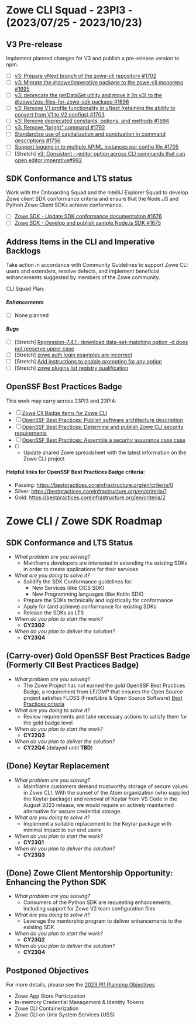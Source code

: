 # Zowe CLI Squad - 23PI3 - (2023/07/25 - 2023/10/23)

## V3 Pre-release
Implement planned changes for V3 and publish a pre-release version to npm.
- [ ] [v3: Prepare vNext branch of the zowe-cli repository #1702](https://github.com/zowe/zowe-cli/issues/1702)
- [ ] [v3: Migrate the @zowe/imperative package to the zowe-cli monorepo #1695](https://github.com/zowe/zowe-cli/issues/1695)
- [ ] [v3: deprecate the getDataSet utility and move it (in v3) to the @zowe/zos-files-for-zowe-sdk package #1696](https://github.com/zowe/zowe-cli/issues/1696)
- [ ] [v3: Remove V1 profile functionality in vNext (retaining the ability to convert from V1 to V2 configs) #1703](https://github.com/zowe/zowe-cli/issues/1703)
- [ ] [v3: Remove deprecated constants, options, and methods #1694](https://github.com/zowe/zowe-cli/issues/1694)
- [ ] [v3: Remove "bright" command  #1792](https://github.com/zowe/zowe-cli/issues/1792)
- [ ] [Standardize use of capitalization and punctuation in command descriptions #1756](https://github.com/zowe/zowe-cli/issues/1756)
- [ ] [Support logging in to multiple APIML instances per config file #1705](https://github.com/zowe/zowe-cli/issues/1705)
- [ ] [Stretch] [v3: Consistent --editor option across CLI commands that can open editor imperative#992](https://github.com/zowe/imperative/issues/992)

## SDK Conformance and LTS status
Work with the Onboarding Squad and the IntelliJ Explorer Squad to develop Zowe client SDK conformance criteria and ensure that the Node.JS and Python Zowe Client SDKs achieve conformance.
- [ ] [Zowe SDK - Update SDK conformance documentation #1676](https://github.com/zowe/zowe-cli/issues/1676)
- [ ] [Zowe SDK - Develop and publish sample Node.js SDK #1675](https://github.com/zowe/zowe-cli/issues/1675)

## Address Items in the CLI and Imperative Backlogs
Take action in accordance with Community Guidelines to support Zowe CLI users and extenders, resolve defects, and implement beneficial enhancements suggested by members of the Zowe community.

CLI Squad Plan:
#### *Enhancements*
- [ ] None planned

#### *Bugs*
- [ ] [Stretch] [Regression-7.4.1 : download data-set-matching option -d does not preserve upper case](https://github.com/zowe/zowe-cli/issues/1722)
- [ ] [Stretch] [zowe auth login examples are incorrect](https://github.com/zowe/imperative/issues/998)
- [ ] [Stretch] [Add instructions to enable prompting for any option](https://github.com/zowe/zowe-cli/issues/1741)
- [ ] [Stretch] [zowe plugins list registry qualification](https://github.com/zowe/zowe-cli/issues/63)

## OpenSSF Best Practices Badge
This work may carry across 23PI3 and 23PI4:
- [ ] [Zowe CII Badge items for Zowe CLI](https://github.com/zowe/zowe-cli/issues/1352)
- [ ] [OpenSSF Best Practices: Publish software architecture description](https://github.com/zowe/zowe-cli/issues/1760)
- [ ] [OpenSSF Best Practices: Determine and publish Zowe CLI security requirements](https://github.com/zowe/zowe-cli/issues/1761)
- [ ] [OpenSSF Best Practices: Assemble a security assurance case case](https://github.com/zowe/zowe-cli/issues/1762)
- [ ] - Update shared Zowe spreadsheet with the latest information on the Zowe CLI project

#### Helpful links for OpenSSF Best Practices Badge criteria:
- Passing: https://bestpractices.coreinfrastructure.org/en/criteria/0
- Silver: https://bestpractices.coreinfrastructure.org/en/criteria/1
- Gold: https://bestpractices.coreinfrastructure.org/en/criteria/2

# Zowe CLI / Zowe SDK Roadmap

## SDK Conformance and LTS Status
- _What problem are you solving?_
  - Mainframe developers are interested in extending the existing SDKs in order to create applications for their services
- _What are you doing to solve it?_
  - Solidify the SDK Conformance guidelines for:
    - New Services (like CICS SDK)
    - New Programming languages (like Kotlin SDK)
  - Prepare the SDKs technically and logistically for conformance
  - Apply for (and achieve) conformance for existing SDKs
  - Release the SDKs as LTS
- _When do you plan to start the work?_
  - **CY23Q2**
- _When do you plan to deliver the solution?_
  - **CY23Q4**

## (Carry-over) Gold OpenSSF Best Practices Badge (Formerly CII Best Practices Badge)
- _What problem are you solving?_
  - The Zowe Project has not earned the gold OpenSSF Best Practices Badge, a requirement from LF/OMP that ensures the Open Source project satisfies FLOSS (Free/Libre & Open Source Software) [Best Practices criteria](https://bestpractices.coreinfrastructure.org/en/criteria)
- _What are you doing to solve it?_
  - Review requirements and take necessary actions to satisfy them for the gold badge level
- _When do you plan to start the work?_
  - **CY22Q3**
- _When do you plan to deliver the solution?_
  - **CY22Q4** (delayed until **TBD**)

## (Done) Keytar Replacement
- _What problem are you solving?_
  - Mainframe customers demand trustworthy storage of secure values in Zowe CLI. With the sunset of the Atom organization (who supplied the Keytar package) and removal of Keytar from VS Code in the August 2023 release, we would require an actively maintained alternative for secure credential storage.
- _What are you doing to solve it?_
  - Implement a suitable replacement to the Keytar package with minimal impact to our end users
- _When do you plan to start the work?_
  - **CY23Q1**
- _When do you plan to deliver the solution?_
  - **CY23Q3** 

## (Done) Zowe Client Mentorship Opportunity: Enhancing the Python SDK
- _What problem are you solving?_
  - Consumers of the Python SDK are requesting enhancements, including support for Zowe V2 team configuration files
- _What are you doing to solve it?_
  - Leverage the mentorship program to deliver enhancements to the existing SDK
- _When do you plan to start the work?_
  - **CY23Q2**
- _When do you plan to deliver the solution?_
  - **CY23Q4**

## Postponed Objectives
For more details, please see the [2023 PI1 Planning Objectives](https://github.com/zowe/community/blob/master/Project%20Management/PI%20Planning/23PI1%20Planning/PI%20Planning%20Preparation%20by%20Squad/Zowe%20CLI%20Squad%20-%2023PI1%20Objectives.md)
- Zowe App Store Participation
- In-memory Credential Management & Identity Tokens
- Zowe CLI Containerization
- Zowe CLI on Unix System Services (USS)
